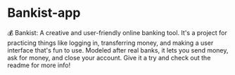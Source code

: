 # Bankist-app
💰 Bankist: A creative and user-friendly online banking tool. It's a project for practicing things like logging in, transferring money, and making a user interface that's fun to use. Modeled after real banks, it lets you send money, ask for money, and close your account. Give it a try and check out the readme for more info!
